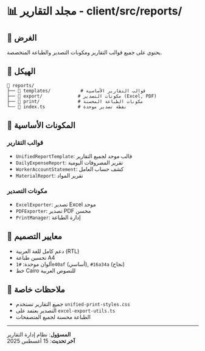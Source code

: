 # 📊 مجلد التقارير - client/src/reports/

## 🎯 الغرض
يحتوي على جميع قوالب التقارير ومكونات التصدير والطباعة المتخصصة.

## 📁 الهيكل
```
📁 reports/
├── 📁 templates/           # قوالب التقارير الأساسية
├── 📁 export/             # مكونات التصدير (Excel, PDF)
├── 📁 print/              # مكونات الطباعة المحسنة
└── 📄 index.ts            # نقطة تصدير موحدة
```

## 🔧 المكونات الأساسية

### قوالب التقارير
- `UnifiedReportTemplate`: قالب موحد لجميع التقارير
- `DailyExpenseReport`: تقرير المصروفات اليومية
- `WorkerAccountStatement`: كشف حساب العامل
- `MaterialReport`: تقرير المواد

### مكونات التصدير
- `ExcelExporter`: تصدير Excel موحد
- `PDFExporter`: تصدير PDF محسن
- `PrintManager`: إدارة الطباعة

## 🎨 معايير التصميم
- دعم كامل للغة العربية (RTL)
- تحسين طباعة A4
- ألوان موحدة: `#1e40af` (أساسي), `#16a34a` (نجاح)
- خط Cairo للنصوص العربية

## 📝 ملاحظات خاصة
- جميع التقارير تستخدم `unified-print-styles.css`
- التصدير يعتمد على `excel-export-utils.ts`
- الطباعة محسنة لجميع المتصفحات

---
**المسؤول**: نظام إدارة التقارير  
**آخر تحديث**: 15 أغسطس 2025